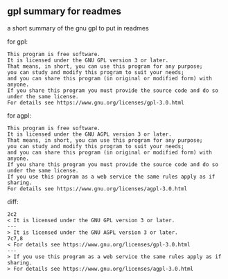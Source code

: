 gpl summary for readmes
-----------------------

a short summary of the gnu gpl to put in readmes

for gpl:

    This program is free software.
    It is licensed under the GNU GPL version 3 or later.
    That means, in short, you can use this program for any purpose;
    you can study and modify this program to suit your needs;
    and you can share this program (in original or modified form) with anyone.
    If you share this program you must provide the source code and do so under the same license.
    For details see https://www.gnu.org/licenses/gpl-3.0.html


for agpl:

    This program is free software.
    It is licensed under the GNU AGPL version 3 or later.
    That means, in short, you can use this program for any purpose;
    you can study and modify this program to suit your needs;
    and you can share this program (in original or modified form) with anyone.
    If you share this program you must provide the source code and do so under the same license.
    If you use this program as a web service the same rules apply as if sharing.
    For details see https://www.gnu.org/licenses/agpl-3.0.html


diff:

    2c2
    < It is licensed under the GNU GPL version 3 or later.
    ---
    > It is licensed under the GNU AGPL version 3 or later.
    7c7,8
    < For details see https://www.gnu.org/licenses/gpl-3.0.html
    ---
    > If you use this program as a web service the same rules apply as if sharing.
    > For details see https://www.gnu.org/licenses/agpl-3.0.html

